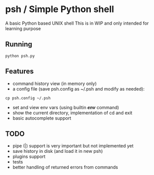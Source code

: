 # psh / Simple Python shell

A basic Python based UNIX shell
This is in WIP and only intended for learning purpose


## Running
`
python psh.py
`

 


## Features
- command history view (in memory only)
- a config file (save psh.config as ~/.psh and modify as needed):

`
cp psh.config ~/.psh
`
- set and view env vars (using builtin _**env**_ command)
- show the current directory, implementation of cd and exit
- basic autocomplete support
## TODO
- pipe (|) support is  very important but not implemented yet
- save history in disk (and load it in new psh)
- plugins support
- tests
- better handling of returned errors from commands